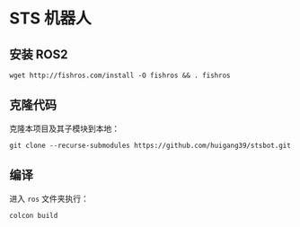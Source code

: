 # STS 机器人

## 安装 ROS2

```shell
wget http://fishros.com/install -O fishros && . fishros
```

## 克隆代码
克隆本项目及其子模块到本地：

```shell
git clone --recurse-submodules https://github.com/huigang39/stsbot.git
```

## 编译

进入 `ros` 文件夹执行：

```shell
colcon build
```
